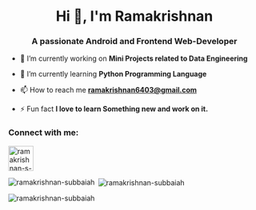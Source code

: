 <h1 align="center">Hi 👋, I'm Ramakrishnan</h1>
<h3 align="center">A passionate Android and Frontend Web-Developer</h3>


- 🔭 I’m currently working on **Mini Projects related to Data Engineering**

- 🌱 I’m currently learning **Python Programming Language**

- 📫 How to reach me **ramakrishnan6403@gmail.com**

- ⚡ Fun fact **I love to learn Something new and work on it.**

<h3 align="left">Connect with me:</h3>
<p align="left">
<a href="https://linkedin.com/in/ramakrishnan-subbaiah-9350b6225" target="blank"><img align="center" src="https://user-images.githubusercontent.com/113575392/227770569-23639424-f209-419b-a320-00e99875dfba.png" alt="ramakrishnan-s-9350b6225" height="50" width="50" /></a>
</p>

<p><img align="left" src="https://github-readme-stats.vercel.app/api/top-langs?username=ramakrishnan-subbaiah&show_icons=true&locale=en&layout=compact" alt="ramakrishnan-subbaiah" /></p>

<p>&nbsp;<img align="center" src="https://github-readme-stats.vercel.app/api?username=ramakrishnan-subbaiah&show_icons=true&locale=en" alt="ramakrishnan-subbaiah" /></p>

<p><img align="center" src="https://github-readme-streak-stats.herokuapp.com/?user=ramakrishnan-subbaiah&" alt="ramakrishnan-subbaiah" /></p>
